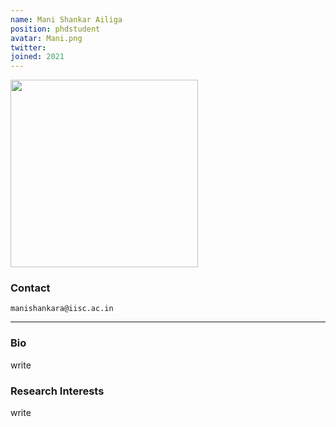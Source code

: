 ```yaml
---
name: Mani Shankar Ailiga
position: phdstudent
avatar: Mani.png
twitter:
joined: 2021
---
```


<img width="300" src="{{site.baseurl}}/images/people/{{page.avatar}}" data-action="zoom">

### Contact

<i class="fa fa-envelope-o"></i>  `manishankara@iisc.ac.in`<br>


<!--- [My Publications](https://inspirehep.net/authors/2684608)
 --->


<hr>

### Bio
write
### Research Interests

write

